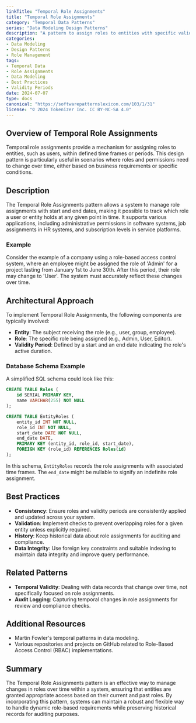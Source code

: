 ```yaml
---
linkTitle: "Temporal Role Assignments"
title: "Temporal Role Assignments"
category: "Temporal Data Patterns"
series: "Data Modeling Design Patterns"
description: "A pattern to assign roles to entities with specific validity periods, allowing for role changes over time."
categories:
- Data Modeling
- Design Patterns
- Role Management
tags:
- Temporal Data
- Role Assignments
- Data Modeling
- Best Practices
- Validity Periods
date: 2024-07-07
type: docs
canonical: "https://softwarepatternslexicon.com/103/1/31"
license: "© 2024 Tokenizer Inc. CC BY-NC-SA 4.0"
---
```


## Overview of Temporal Role Assignments

Temporal role assignments provide a mechanism for assigning roles to entities, such as users, within defined time frames or periods. This design pattern is particularly useful in scenarios where roles and permissions need to change over time, either based on business requirements or specific conditions.

## Description

The Temporal Role Assignments pattern allows a system to manage role assignments with start and end dates, making it possible to track which role a user or entity holds at any given point in time. It supports various applications, including administrative permissions in software systems, job assignments in HR systems, and subscription levels in service platforms.

### Example

Consider the example of a company using a role-based access control system, where an employee might be assigned the role of 'Admin' for a project lasting from January 1st to June 30th. After this period, their role may change to 'User'. The system must accurately reflect these changes over time.

## Architectural Approach

To implement Temporal Role Assignments, the following components are typically involved:

- **Entity**: The subject receiving the role (e.g., user, group, employee).
- **Role**: The specific role being assigned (e.g., Admin, User, Editor).
- **Validity Period**: Defined by a start and an end date indicating the role's active duration.

### Database Schema Example

A simplified SQL schema could look like this:

```sql
CREATE TABLE Roles (
    id SERIAL PRIMARY KEY,
    name VARCHAR(255) NOT NULL
);

CREATE TABLE EntityRoles (
    entity_id INT NOT NULL,
    role_id INT NOT NULL,
    start_date DATE NOT NULL,
    end_date DATE,
    PRIMARY KEY (entity_id, role_id, start_date),
    FOREIGN KEY (role_id) REFERENCES Roles(id)
);
```

In this schema, `EntityRoles` records the role assignments with associated time frames. The `end_date` might be nullable to signify an indefinite role assignment.

## Best Practices

- **Consistency**: Ensure roles and validity periods are consistently applied and updated across your system.
- **Validation**: Implement checks to prevent overlapping roles for a given entity unless explicitly required.
- **History**: Keep historical data about role assignments for auditing and compliance.
- **Data Integrity**: Use foreign key constraints and suitable indexing to maintain data integrity and improve query performance.

## Related Patterns

- **Temporal Validity**: Dealing with data records that change over time, not specifically focused on role assignments.
- **Audit Logging**: Capturing temporal changes in role assignments for review and compliance checks.

## Additional Resources

- Martin Fowler's temporal patterns in data modeling.
- Various repositories and projects on GitHub related to Role-Based Access Control (RBAC) implementations.

## Summary

The Temporal Role Assignments pattern is an effective way to manage changes in roles over time within a system, ensuring that entities are granted appropriate access based on their current and past roles. By incorporating this pattern, systems can maintain a robust and flexible way to handle dynamic role-based requirements while preserving historical records for auditing purposes.
